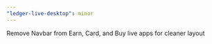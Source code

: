 ```yaml
---
"ledger-live-desktop": minor
---
```


Remove Navbar from Earn, Card, and Buy live apps for cleaner layout
